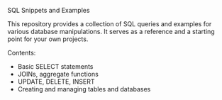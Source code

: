 SQL Snippets and Examples

This repository provides a collection of SQL queries and examples for various database manipulations. It serves as a reference and a starting point for your own projects.

Contents:
- Basic SELECT statements
- JOINs, aggregate functions
- UPDATE, DELETE, INSERT
- Creating and managing tables and databases

